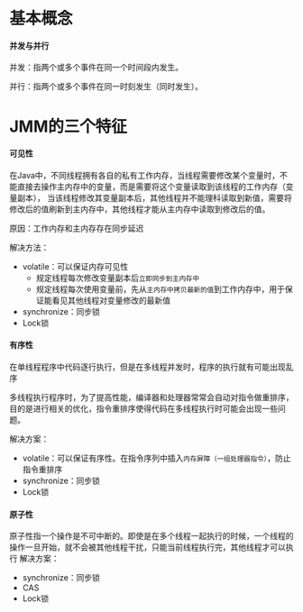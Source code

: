 # 基本概念
#### 并发与并行
并发：指两个或多个事件在同一个时间段内发生。

并行：指两个或多个事件在同一时刻发生（同时发生）。


# JMM的三个特征
#### 可见性
在Java中，不同线程拥有各自的私有工作内存，当线程需要修改某个变量时，不能直接去操作主内存中的变量，而是需要将这个变量读取到该线程的工作内存（变量副本），
当该线程修改其变量副本后，其他线程并不能理科读取到新值，需要将修改后的值刷新到主内存中，其他线程才能从主内存中读取到修改后的值。

原因：工作内存和主内存存在同步延迟

解决方法：
- volatile：可以保证内存可见性
    - 规定线程每次修改变量副本后`立即同步到主内存中`
    - 规定线程每次使用变量前，先从`主内存中拷贝最新的值`到工作内存中，用于保证能看见其他线程对变量修改的最新值
- synchronize：同步锁
- Lock锁
#### 有序性
在单线程程序中代码逐行执行，但是在多线程并发时，程序的执行就有可能出现乱序

多线程执行程序时，为了提高性能，编译器和处理器常常会自动对指令做重排序，目的是进行相关的优化，指令重排序使得代码在多线程执行时可能会出现一些问题。

解决方案：
- volatile：可以保证有序性。在指令序列中插入`内存屏障（一组处理器指令）`，防止指令重排序
- synchronize：同步锁
- Lock锁
#### 原子性
原子性指一个操作是不可中断的。即使是在多个线程一起执行的时候，一个线程的操作一旦开始，就不会被其他线程干扰，只能当前线程执行完，其他线程才可以执行
解决方案：
- synchronize：同步锁
- CAS
- Lock锁